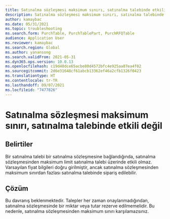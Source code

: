 ```yaml
---
title: Satınalma sözleşmesi maksimum sınırı, satınalma talebinde etkili değil
description: Satınalma sözleşmesi maksimum sınırı, satınalma talebinde etkili değil
author: kamaybac
ms.date: 05/31/2021
ms.topic: troubleshooting
ms.search.form: PurchTable, PurchTablePart, PurchRFQTable
audience: Application User
ms.reviewer: kamaybac
ms.search.region: Global
ms.author: yanansong
ms.search.validFrom: 2021-05-31
ms.dyn365.ops.version: 10.0.13
ms.openlocfilehash: c19d40dce65acbe80d4572bfc4e925aa87ea4f02
ms.sourcegitcommit: 2d6e31648cf61abcb13362ef46a2cfb1326f0423
ms.translationtype: HT
ms.contentlocale: tr-TR
ms.lasthandoff: 09/07/2021
ms.locfileid: "7477826"
---
```

# <a name="the-purchase-agreement-maximum-limit-isnt-effective-on-a-purchase-requisition"></a>Satınalma sözleşmesi maksimum sınırı, satınalma talebinde etkili değil

## <a name="symptoms"></a>Belirtiler

Bir satınalma talebi bir satınalma sözleşmesine bağlandığında, satınalma sözleşmesinden maksimum limit satınalma talebi üzerinde etkili olmaz. Varsayılan fiyat bilgileri doğru girilmiştir, ancak satınalma sözleşmesinden maksimum sınırdan fazlası satınalma talebinde sipariş edilebilir.

## <a name="resolution"></a>Çözüm

Bu davranış beklenmektedir. Talepler her zaman onaylanmadığından, satınalma sözleşmesinde bir miktar veya tutar rezerve edilmemelidir. Bu nedenle, satınalma sözleşmesinden maksimum sınırı karşılamazsınız.
